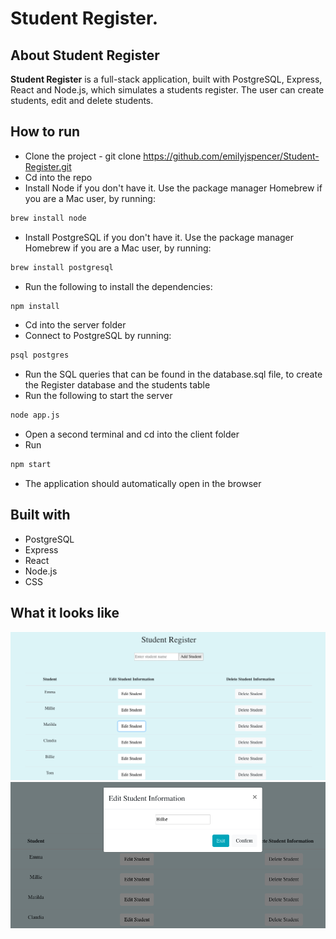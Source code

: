 # Student Register.

## About Student Register

**Student Register** is a full-stack application, built with PostgreSQL, Express, React and Node.js, which 
simulates a students register.
The user can create students, edit and delete students.


## How to run

* Clone the project - git clone https://github.com/emilyjspencer/Student-Register.git
* Cd into the repo
* Install Node if you don't have it. Use the package manager Homebrew if you are a Mac user, by running:
```html
brew install node
```
* Install PostgreSQL if you don't have it. Use the package manager Homebrew if you are a Mac user, by running:
```html
brew install postgresql
```
* Run the following to install the dependencies:
```html
npm install
```
* Cd into the server folder
* Connect to PostgreSQL by running:
```html
psql postgres
```
* Run the SQL queries that can be found in the database.sql file, to create the Register database and the students table
* Run the following to start the server
```html
node app.js
``` 
* Open a second terminal and cd into the client folder
* Run
```html
npm start
```
* The application should automatically open in the browser



## Built with

* PostgreSQL
* Express
* React
* Node.js
* CSS


## What it looks like 

![output](homepage.png)
![output](edit.png)
